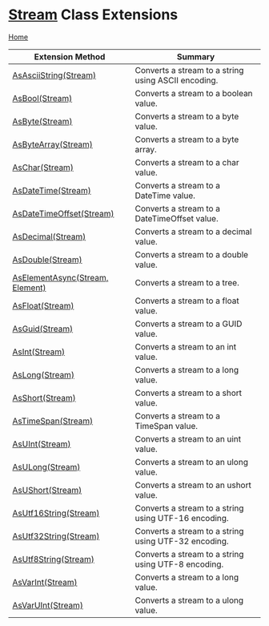 # [Stream](https://docs.microsoft.com/en-us/dotnet/api/system.io.stream) Class Extensions

[Home](../../../README.md)

| Extension Method | Summary |
| ---------------- | ------- |
| [AsAsciiString(Stream)](../../../Promptuarium/Data/AsAsciiString/README.md) | Converts a stream to a string using ASCII encoding\. |
| [AsBool(Stream)](../../../Promptuarium/Data/AsBool/README.md) | Converts a stream to a boolean value\. |
| [AsByte(Stream)](../../../Promptuarium/Data/AsByte/README.md) | Converts a stream to a byte value\. |
| [AsByteArray(Stream)](../../../Promptuarium/Data/AsByteArray/README.md) | Converts a stream to a byte array\. |
| [AsChar(Stream)](../../../Promptuarium/Data/AsChar/README.md) | Converts a stream to a char value\. |
| [AsDateTime(Stream)](../../../Promptuarium/Data/AsDateTime/README.md) | Converts a stream to a DateTime value\. |
| [AsDateTimeOffset(Stream)](../../../Promptuarium/Data/AsDateTimeOffset/README.md) | Converts a stream to a DateTimeOffset value\. |
| [AsDecimal(Stream)](../../../Promptuarium/Data/AsDecimal/README.md) | Converts a stream to a decimal value\. |
| [AsDouble(Stream)](../../../Promptuarium/Data/AsDouble/README.md) | Converts a stream to a double value\. |
| [AsElementAsync(Stream, Element)](../../../Promptuarium/Data/AsElementAsync/README.md) | Converts a stream to a tree\. |
| [AsFloat(Stream)](../../../Promptuarium/Data/AsFloat/README.md) | Converts a stream to a float value\. |
| [AsGuid(Stream)](../../../Promptuarium/Data/AsGuid/README.md) | Converts a stream to a GUID value\. |
| [AsInt(Stream)](../../../Promptuarium/Data/AsInt/README.md) | Converts a stream to an int value\. |
| [AsLong(Stream)](../../../Promptuarium/Data/AsLong/README.md) | Converts a stream to a long value\. |
| [AsShort(Stream)](../../../Promptuarium/Data/AsShort/README.md) | Converts a stream to a short value\. |
| [AsTimeSpan(Stream)](../../../Promptuarium/Data/AsTimeSpan/README.md) | Converts a stream to a TimeSpan value\. |
| [AsUInt(Stream)](../../../Promptuarium/Data/AsUInt/README.md) | Converts a stream to an uint value\. |
| [AsULong(Stream)](../../../Promptuarium/Data/AsULong/README.md) | Converts a stream to an ulong value\. |
| [AsUShort(Stream)](../../../Promptuarium/Data/AsUShort/README.md) | Converts a stream to an ushort value\. |
| [AsUtf16String(Stream)](../../../Promptuarium/Data/AsUtf16String/README.md) | Converts a stream to a string using UTF\-16 encoding\. |
| [AsUtf32String(Stream)](../../../Promptuarium/Data/AsUtf32String/README.md) | Converts a stream to a string using UTF\-32 encoding\. |
| [AsUtf8String(Stream)](../../../Promptuarium/Data/AsUtf8String/README.md) | Converts a stream to a string using UTF\-8 encoding\. |
| [AsVarInt(Stream)](../../../Promptuarium/Data/AsVarInt/README.md) | Converts a stream to a long value\. |
| [AsVarUInt(Stream)](../../../Promptuarium/Data/AsVarUInt/README.md) | Converts a stream to a ulong value\. |

